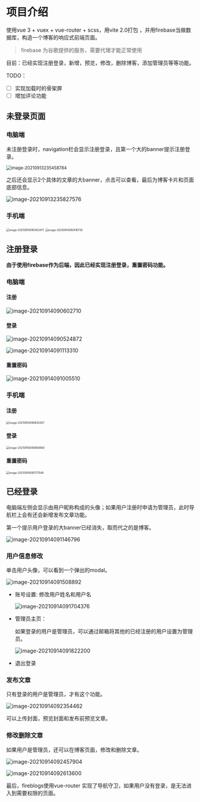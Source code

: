 # 项目介绍

使用vue 3 + vuex + vue-router + scss，用vite 2.0打包 ，并用firebase当做数据库，构造一个博客的响应式前端页面。

> firebase 为谷歌提供的服务，需要代理才能正常使用



目前：已经实现注册登录，新增，预览，修改，删除博客，添加管理员等等功能。

TODO：

- [ ] 实现加载时的骨架屏
- [ ] 增加评论功能

## 未登录页面

### 电脑端

未注册登录时，navigation栏会显示注册登录，且第一个大的banner提示注册登录。

<img src="https://i.loli.net/2021/09/14/73PMKbNReGnhjit.png" alt="image-20210913235458784" style="zoom:80%;" />



之后还会显示2个具体的文章的大banner，点击可以查看，最后为博客卡片和页面底部信息。



![image-20210913235827576](https://i.loli.net/2021/09/14/8EoSTgOpejhYzfL.png)

### 手机端

<img src="https://i.loli.net/2021/09/14/QJPH3Bwq9xaINYR.png" alt="image-20210914090402471" style="zoom:50%;" />

<img src="https://i.loli.net/2021/09/14/iMN6ZnkFyrYG1jz.png" alt="image-20210914090416735" style="zoom:50%;" />



## 注册登录

**由于使用firebase作为后端，因此已经实现注册登录，重置密码功能。**

### 电脑端

#### 注册


![image-20210914090602710](https://i.loli.net/2021/09/14/CnZHSxsY7DmXUlM.png)

#### 登录

![image-20210914090524872](https://i.loli.net/2021/09/14/ZQlCvBqeuV5xcgW.png)

![image-20210914091113310](https://i.loli.net/2021/09/14/pujCsDihBKmP5kx.png)

#### 重置密码

![image-20210914091005510](https://i.loli.net/2021/09/14/yNUTz52PW96LJhS.png)


### 手机端

#### 注册

<img src="https://i.loli.net/2021/09/14/7otqQ5SGvOPweEr.png" alt="image-20210914090630307" style="zoom:50%;" />

#### 登录

<img src="https://i.loli.net/2021/09/14/NWz1tiVclHJOrq9.png" alt="image-20210914090658940" style="zoom:50%;" />



#### 重置密码

<img src="https://i.loli.net/2021/09/14/7mNpq5TLEaX8Ur6.png" alt="image-20210914090717549" style="zoom:50%;" />



## 已经登录

电脑端左侧会显示由用户昵称构成的头像；如果用户注册时申请为管理员，此时导航栏上会有还会新增发布文章功能。

第一个提示用户登录的大banner已经消失，取而代之的是博客。

![image-20210914091146796](https://i.loli.net/2021/09/14/Zq4JNlvIeMyEKcT.png)

### 用户信息修改

单击用户头像，可以看到一个弹出的modal。

![image-20210914091508892](https://i.loli.net/2021/09/14/SaMAu1PsXLkDv2t.png)

- 账号设置: 修改用户姓名和用户名

  ![image-20210914091704376](https://i.loli.net/2021/09/14/mXfojcexA4aQT15.png)

- 管理员主页：

  如果登录的用户是管理员，可以通过邮箱将其他的已经注册的用户设置为管理员。

  ![image-20210914091822200](https://i.loli.net/2021/09/14/oVkl5KGbB3ZjCvY.png)

- 退出登录



### 发布文章

只有登录的用户是管理员，才有这个功能。

![image-20210914092354462](https://i.loli.net/2021/09/14/HwA4EngKNlqeWct.png)

可以上传封面，预览封面和发布前预览文章。



### 修改删除文章

如果用户是管理员，还可以在博客页面，修改和删除文章。

![image-20210914092457904](https://i.loli.net/2021/09/14/kOxj9KCZUrotfHY.png)

![image-20210914092613600](https://i.loli.net/2021/09/14/z9PkiIXoS42LBbY.png)





最后，fireblogs使用vue-router 实现了导航守卫，如果用户没有登录，是无法进入到需要权限的页面。

